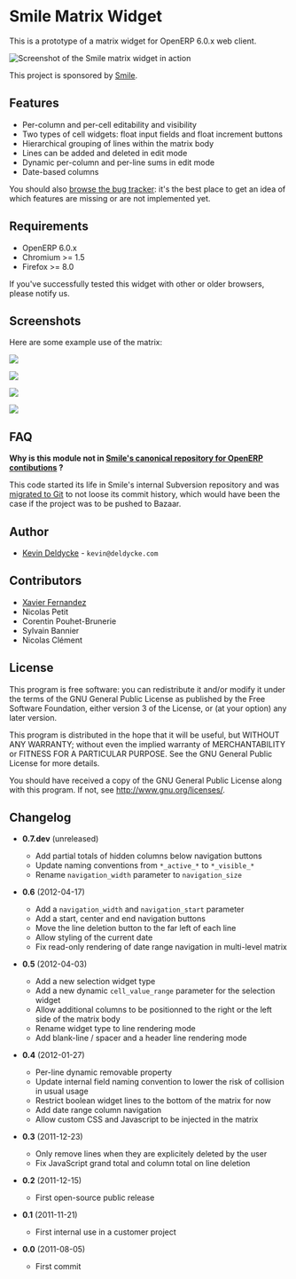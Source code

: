 Smile Matrix Widget
===================

This is a prototype of a matrix widget for OpenERP 6.0.x web client.

![Screenshot of the Smile matrix widget in action](http://github.com/Smile-SA/smile_matrix_widget/raw/master/screenshots/ascii-art-matrix.png)

This project is sponsored by [Smile](http://www.smile.fr).


Features
--------

  * Per-column and per-cell editability and visibility
  * Two types of cell widgets: float input fields and float increment buttons
  * Hierarchical grouping of lines within the matrix body
  * Lines can be added and deleted in edit mode
  * Dynamic per-column and per-line sums in edit mode
  * Date-based columns

You should also [browse the bug tracker](https://github.com/Smile-SA/smile_matrix_widget/issues): it's the best place to get an idea of which features are missing or are not implemented yet.


Requirements
------------

  * OpenERP 6.0.x
  * Chromium >= 1.5
  * Firefox >= 8.0

If you've successfully tested this widget with other or older browsers, please notify us.


Screenshots
-----------

Here are some example use of the matrix:

![](http://github.com/Smile-SA/smile_matrix_widget/raw/master/screenshots/1-level-readonly-matrix.png)

![](http://github.com/Smile-SA/smile_matrix_widget/raw/master/screenshots/1-level-editable-increment-matrix.png)

![](http://github.com/Smile-SA/smile_matrix_widget/raw/master/screenshots/2-level-readonly-additional-lines-matrix.png)

![](http://github.com/Smile-SA/smile_matrix_widget/raw/master/screenshots/2-level-editable-additional-lines-matrix.png)


FAQ
---

**Why is this module not in [Smile's canonical repository for OpenERP contibutions](http://code.launchpad.net/smile-openerp) ?**

This code started its life in Smile's internal Subversion repository and was [migrated to Git](http://kevin.deldycke.com/2011/08/how-open-source-an-internal-corporate-project-webping/) to not loose its commit history, which would have been the case if the project was to be pushed to Bazaar.


Author
------

 * [Kevin Deldycke](http://kevin.deldycke.com) - `kevin@deldycke.com`


Contributors
------------

 * [Xavier Fernandez](http://twitter.com/#!/xavierfernandez)
 * Nicolas Petit
 * Corentin Pouhet-Brunerie
 * Sylvain Bannier
 * Nicolas Clément


License
-------

This program is free software: you can redistribute it and/or modify
it under the terms of the GNU General Public License as published by
the Free Software Foundation, either version 3 of the License, or
(at your option) any later version.

This program is distributed in the hope that it will be useful,
but WITHOUT ANY WARRANTY; without even the implied warranty of
MERCHANTABILITY or FITNESS FOR A PARTICULAR PURPOSE.  See the
GNU General Public License for more details.

You should have received a copy of the GNU General Public License
along with this program.  If not, see <http://www.gnu.org/licenses/>.


Changelog
---------

* **0.7.dev** (unreleased)
  * Add partial totals of hidden columns below navigation buttons
  * Update naming conventions from `*_active_*` to `*_visible_*`
  * Rename `navigation_width` parameter to `navigation_size`

* **0.6** (2012-04-17)
  * Add a `navigation_width` and `navigation_start` parameter
  * Add a start, center and end navigation buttons
  * Move the line deletion button to the far left of each line
  * Allow styling of the current date
  * Fix read-only rendering of date range navigation in multi-level matrix

* **0.5** (2012-04-03)
  * Add a new selection widget type
  * Add a new dynamic `cell_value_range` parameter for the selection widget
  * Allow additional columns to be positionned to the right or the left side of the matrix body
  * Rename widget type to line rendering mode
  * Add blank-line / spacer and a header line rendering mode

* **0.4** (2012-01-27)
  * Per-line dynamic removable property
  * Update internal field naming convention to lower the risk of collision in usual usage
  * Restrict boolean widget lines to the bottom of the matrix for now
  * Add date range column navigation
  * Allow custom CSS and Javascript to be injected in the matrix

* **0.3** (2011-12-23)
  * Only remove lines when they are explicitely deleted by the user
  * Fix JavaScript grand total and column total on line deletion

* **0.2** (2011-12-15)
  * First open-source public release

* **0.1** (2011-11-21)
  * First internal use in a customer project

* **0.0** (2011-08-05)
  * First commit
